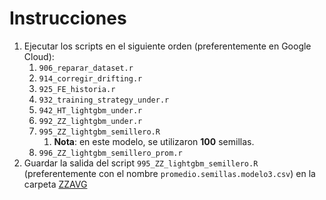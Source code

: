 # Instrucciones

1. Ejecutar los scripts en el siguiente orden (preferentemente en Google Cloud):
    1. `906_reparar_dataset.r`
    1. `914_corregir_drifting.r`
    1. `925_FE_historia.r`
    1. `932_training_strategy_under.r`
    1. `942_HT_lightgbm_under.r`
    1. `992_ZZ_lightgbm_under.r`
    1. `995_ZZ_lightgbm_semillero.R`
        1. **Nota**: en este modelo, se utilizaron **100** semillas.
    1. `996_ZZ_lightgbm_semillero_prom.r`
1. Guardar la salida del script `995_ZZ_lightgbm_semillero.R` (preferentemente con el nombre `promedio.semillas.modelo3.csv`) en la carpeta [ZZAVG](../ZZAVG)
